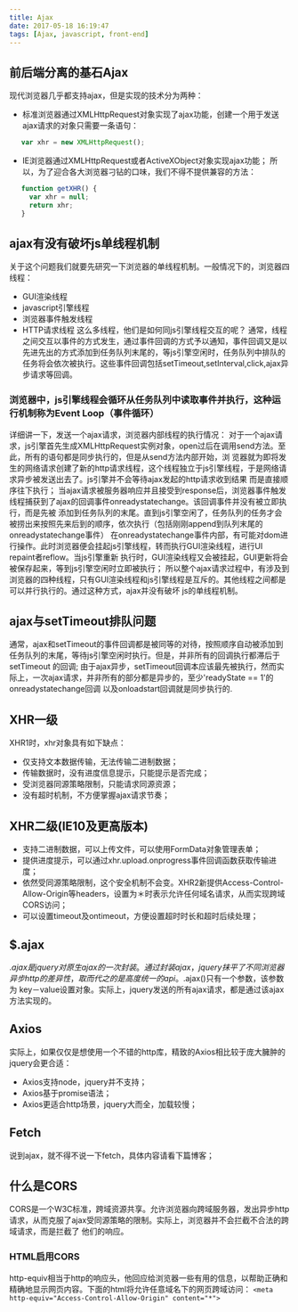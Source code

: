 ```yaml
---
title: Ajax
date: 2017-05-18 16:19:47
tags: [Ajax, javascript, front-end]
---
```

## 前后端分离的基石Ajax

   现代浏览器几乎都支持ajax，但是实现的技术分为两种：
   * 标准浏览器通过XMLHttpRequest对象实现了ajax功能，创建一个用于发送ajax请求的对象只需要一条语句：
   ```javascript
      var xhr = new XMLHttpRequest();
   ```
   * IE浏览器通过XMLHttpRequest或者ActiveXObject对象实现ajax功能；
   所以，为了迎合各大浏览器刁钻的口味，我们不得不提供兼容的方法：
   ```javascript
      function getXHR() {
        var xhr = null;
        return xhr;
      }
   ``` 
<!--more-->
   
## ajax有没有破坏js单线程机制

   关于这个问题我们就要先研究一下浏览器的单线程机制。一般情况下的，浏览器四线程：
   * GUI渲染线程
   * javascript引擎线程
   * 浏览器事件触发线程
   * HTTP请求线程
   这么多线程，他们是如何同js引擎线程交互的呢？
   通常，线程之间交互以事件的方式发生，通过事件回调的方式予以通知，事件回调又是以先进先出的方式添加到任务队列末尾的，等js引擎空闲时，任务队列中排队的
任务将会依次被执行。这些事件回调包括setTimeout,setInterval,click,ajax异步请求等回调。

### 浏览器中，js引擎线程会循环从任务队列中读取事件并执行，这种运行机制称为Event Loop（事件循环）
   
   详细讲一下，发送一个ajax请求，浏览器内部线程的执行情况：
   对于一个ajax请求，js引擎首先生成XMLHttpRequest实例对象，open过后在调用send方法。至此，所有的语句都是同步执行的，但是从send方法内部开始，浏
览器就为即将发生的网络请求创建了新的http请求线程，这个线程独立于js引擎线程，于是网络请求异步被发送出去了。js引擎并不会等待ajax发起的http请求收到结果
而是直接顺序往下执行；
   当ajax请求被服务器响应并且接受到response后，浏览器事件触发线程捕获到了ajax的回调事件onreadystatechange。该回调事件并没有被立即执行，而是先被
添加到任务队列的末尾。直到js引擎空闲了，任务队列的任务才会被捞出来按照先来后到的顺序，依次执行（包括刚刚append到队列末尾的onreadystatechange事件）
   在onreadystatechange事件内部，有可能对dom进行操作。此时浏览器便会挂起js引擎线程，转而执行GUI渲染线程，进行UI repaint者reflow。当js引擎重新
执行时，GUI渲染线程又会被挂起，GUI更新将会被保存起来，等到js引擎空闲时立即被执行；
   所以整个ajax请求过程中，有涉及到浏览器的四种线程，只有GUI渲染线程和js引擎线程是互斥的。其他线程之间都是可以并行执行的。通过这种方式，ajax并没有破坏
js的单线程机制。

## ajax与setTimeout排队问题

   通常，ajax和setTimeout的事件回调都是被同等的对待，按照顺序自动被添加到任务队列的末尾，等待js引擎空闲时执行。但是，并非所有的回调执行都滞后于setTimeout
的回调;
   由于ajax异步，setTimeout回调本应该最先被执行，然而实际上，一次ajax请求，并非所有的部分都是异步的，至少'readyState == 1'的onreadystatechange回调
以及onloadstart回调就是同步执行的.

## XHR一级
    
   XHR1时，xhr对象具有如下缺点：
   * 仅支持文本数据传输，无法传输二进制数据；
   * 传输数据时，没有进度信息提示，只能提示是否完成；
   * 受浏览器同源策略限制，只能请求同源资源；
   * 没有超时机制，不方便掌握ajax请求节奏；
   
## XHR二级(IE10及更高版本)

   * 支持二进制数据，可以上传文件，可以使用FormData对象管理表单；
   * 提供进度提示，可以通过xhr.upload.onprogress事件回调函数获取传输进度；
   * 依然受同源策略限制，这个安全机制不会变。XHR2新提供Access-Control-Allow-Origin等headers，设置为＊时表示允许任何域名请求，从而实现跨域CORS访问；
   * 可以设置timeout及ontimeout，方便设置超时时长和超时后续处理；
   
## $.ajax
   
   $.ajax是jquery对原生ajax的一次封装。通过封装ajax，jquery抹平了不同浏览器异步http的差异性，取而代之的是高度统一的api。$.ajax()只有一个参数，该参数为
key－value设置对象。实际上，jquery发送的所有ajax请求，都是通过该ajax方法实现的。

## Axios
   
   实际上，如果仅仅是想使用一个不错的http库，精致的Axios相比较于庞大臃肿的jquery会更合适：
   * Axios支持node，jquery并不支持；
   * Axios基于promise语法；
   * Axios更适合http场景，jquery大而全，加载较慢；
   
## Fetch

   说到ajax，就不得不说一下fetch，具体内容请看下篇博客；
   
## 什么是CORS

   CORS是一个W3C标准，跨域资源共享。允许浏览器向跨域服务器，发出异步http请求，从而克服了ajax受同源策略的限制。实际上，浏览器并不会拦截不合法的跨域请求，而是拦截了
他们的响应。

### HTML启用CORS

   http-equiv相当于http的响应头，他回应给浏览器一些有用的信息，以帮助正确和精确地显示网页内容。下面的html将允许任意域名下的网页跨域访问：
    `<meta http-equiv="Access-Control-Allow-Origin" content="*">`
